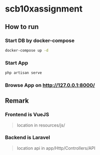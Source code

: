 # scb10xassignment

## How to run

### Start DB by docker-compose
```bash
docker-compose up -d
```

### Start App
```bash
php artisan serve
```

### Browse App on http://127.0.0.1:8000/

## Remark

### Frontend is VueJS
> location in resources/js/

### Backend is Laravel
> location api in app/Http/Controllers/API
